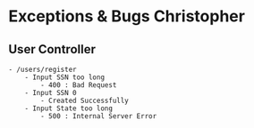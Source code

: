# Exceptions & Bugs Christopher

## User Controller
    - /users/register
        - Input SSN too long
            - 400 : Bad Request
        - Input SSN 0 
            - Created Successfully
        - Input State too long
            - 500 : Internal Server Error